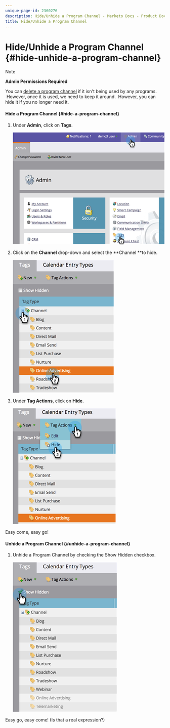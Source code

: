 ```yaml
---
unique-page-id: 2360276
description: Hide/Unhide a Program Channel - Marketo Docs - Product Documentation
title: Hide/Unhide a Program Channel
---
```


# Hide/Unhide a Program Channel {#hide-unhide-a-program-channel}

>[!NOTE]
>
>**Admin Permissions Required**

You can [delete a program channel](delete-a-program-channel.md) if it isn't being used by any programs. &nbsp;However, once it is used, we need to keep it around. &nbsp;However, you can hide it if you no longer need it.

#### Hide a Program Channel {#hide-a-program-channel}

1. Under **Admin**, click on **Tags**.

   ![](assets/image2014-9-24-15-3a45-3a7.png)

1. Click on the **Channel** drop-down and select the **Channel **to hide.

   ![](assets/image2014-9-24-15-3a45-3a41.png)

1. Under **Tag Actions**, click on **Hide**.

   ![](assets/image2014-9-24-15-3a46-3a22.png)

Easy come, easy go!

#### Unhide a Program Channel {#unhide-a-program-channel}

1. Unhide a Program Channel by checking the Show Hidden&nbsp;checkbox.

   ![](assets/image2014-9-24-15-3a47-3a24.png)

Easy go, easy come! (Is that a real expression?)
